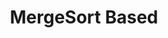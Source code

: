 ---
title: MergeSort Based
number: 9
time: 2022-02-02 12:00
location: Graham Hall 210
notes:
slides_pdf:
slide_ppt:
textbook:
---